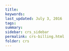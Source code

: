 ```yaml
---
title:  
keywords: 
last_updated: July 3, 2016
tags: 
summary: 
sidebar: crs_sidebar
permalink: crs-billing.html
folder: crs
---
```


 

